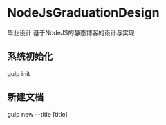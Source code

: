 # NodeJsGraduationDesign
毕业设计 基于NodeJS的静态博客的设计与实现

## 系统初始化
gulp init

## 新建文档
gulp new --title [title]
